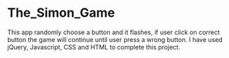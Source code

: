 # The_Simon_Game
This app randomly choose a button and it flashes, if user click on correct button the game will continue until user press a wrong button.
I have used jQuery, Javascript, CSS and HTML to complete this project.
